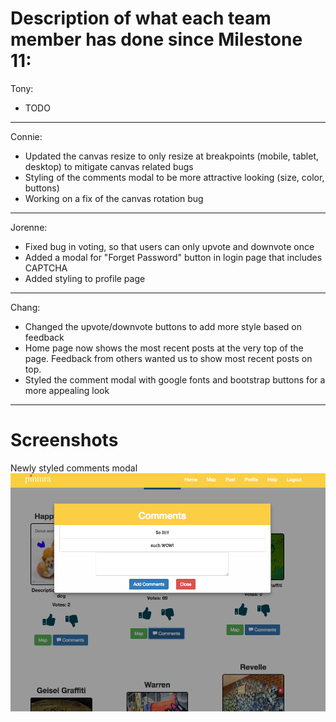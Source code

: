 # Description of what each team member has done since Milestone 11:

Tony:
- TODO

---

Connie:
- Updated the canvas resize to only resize at breakpoints (mobile, tablet, desktop) to mitigate canvas related bugs
- Styling of the comments modal to be more attractive looking (size, color, buttons)
- Working on a fix of the canvas rotation bug 

---

Jorenne:
- Fixed bug in voting, so that users can only upvote and downvote once
- Added a modal for "Forget Password" button in login page that includes CAPTCHA
- Added styling to profile page

---

Chang:
- Changed the upvote/downvote buttons to add more style based on feedback
- Home page now shows the most recent posts at the very top of the page. Feedback from others wanted us to show most recent posts on top.
- Styled the comment modal with google fonts and bootstrap buttons for a more appealing look

---

# Screenshots 
Newly styled comments modal
![alt_tag](/images/milestone13_connie.jpg)
